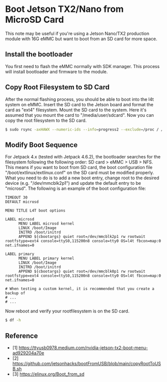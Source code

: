 # Boot Jetson TX2/Nano from MicroSD Card

This note may be useful if you're using a Jetson Nano/TX2 production module with 16G eMMC but want to boot from an SD card for more space.

## Install the bootloader

You first need to flash the eMMC normally with SDK manager. This process will install bootloader and firmware to the module.

## Copy Root Filesystem to SD Card

After the normal flashing process, you should be able to boot into the l4t system on eMMC. Insert the SD card to the Jetson board and format the card as "ext4" filesystem. Mount the SD card to the system. Here it's assumed that you mount the card to "/media/user/sdcard". Now you can copy the root filesystem to the SD card.

```bash
$ sudo rsync -axHAWX --numeric-ids --info=progress2 --exclude=/proc / /media/user/sdcard
```

## Modify Boot Sequence

For Jetpack 4.x (tested with Jetpack 4.6.2), the bootloader searches for the filesystem following the following order: SD card > eMMC > USB > NFS. This means if you want to boot from SD card, the boot configuration file "/boot/extlinux/extlinux.conf" on the SD card must be modified properly. What you need to do is to add a new boot entry, change root to the desired device (e.g. "/dev/mmcblk2p1") and update the default entry to be "microsd". The following is an example of the boot configuration file:

```
TIMEOUT 30
DEFAULT microsd

MENU TITLE L4T boot options

LABEL microsd
      MENU LABEL microsd kernel
      LINUX /boot/Image
      INITRD /boot/initrd
      APPEND ${cbootargs} quiet root=/dev/mmcblk2p1 rw rootwait rootfstype=ext4 console=ttyS0,115200n8 console=tty0 OS=l4t fbcon=map:0 net.ifnames=0

LABEL primary
      MENU LABEL primary kernel
      LINUX /boot/Image
      INITRD /boot/initrd
      APPEND ${cbootargs} quiet root=/dev/mmcblk0p1 rw rootwait rootfstype=ext4 console=ttyS0,115200n8 console=tty0 OS=l4t fbcon=map:0 net.ifnames=0 

# When testing a custom kernel, it is recommended that you create a backup of
# ...
# ...
```

Now reboot and verify your rootfilesystem is on the SD card.

```bash
$ df -h
```

## Reference

* [1] https://ttyusb0978.medium.com/nvidia-jetson-tx2-boot-menu-ad929204a70e
* [2] https://github.com/jetsonhacks/bootFromUSB/blob/main/copyRootToUSB.sh
* [3] https://elinux.org/Boot_from_sd